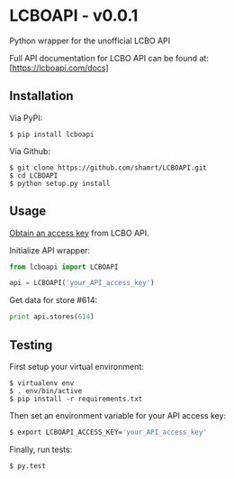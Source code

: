 # LCBOAPI - v0.0.1

Python wrapper for the unofficial LCBO API

Full API documentation for LCBO API can be found at: [https://lcboapi.com/docs]


## Installation

Via PyPI:

    $ pip install lcboapi

Via Github:

    $ git clone https://github.com/shamrt/LCBOAPI.git
    $ cd LCBOAPI
    $ python setup.py install


## Usage

[Obtain an access key](https://lcboapi.com/sign-up) from LCBO API.

Initialize API wrapper:

```python
from lcboapi import LCBOAPI

api = LCBOAPI('your_API_access_key')
```

Get data for store #614:

```python
print api.stores(614)
```

## Testing

First setup your virtual environment:

    $ virtualenv env
    $ . env/bin/active
    $ pip install -r requirements.txt

Then set an environment variable for your API access key:

```bash
$ export LCBOAPI_ACCESS_KEY='your_API_access_key'
```

Finally, run tests:

    $ py.test
